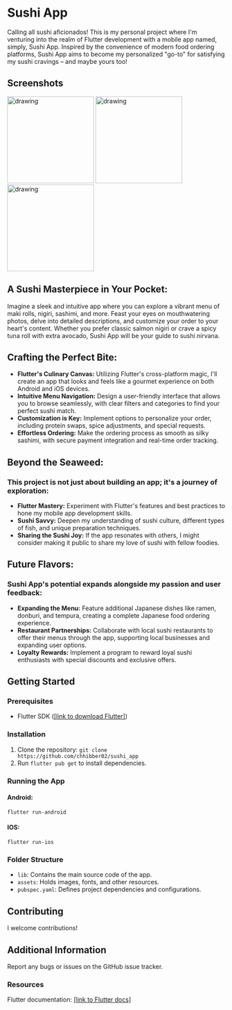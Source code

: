 # Sushi App

Calling all sushi aficionados! This is my personal project where I'm venturing into the realm of Flutter development with a mobile app named, simply, Sushi App. Inspired by the convenience of modern food ordering platforms, Sushi App aims to become my personalized "go-to" for satisfying my sushi cravings – and maybe yours too!

## Screenshots

<img src="https://github.com/chhibber02/sushi_app/assets/91871753/fc584113-aa42-4b3f-93d7-06a7701febf1" alt="drawing" width="200"/>
<img src="https://github.com/chhibber02/sushi_app/assets/91871753/6213a980-5309-4307-b148-4b15a14c6edf" alt="drawing" width="200"/>
<img src="https://github.com/chhibber02/sushi_app/assets/91871753/20deb4e5-2e3b-413c-b414-5d52a8e025f3" alt="drawing" width="200"/>

## A Sushi Masterpiece in Your Pocket:

Imagine a sleek and intuitive app where you can explore a vibrant menu of maki rolls, nigiri, sashimi, and more. Feast your eyes on mouthwatering photos, delve into detailed descriptions, and customize your order to your heart's content. Whether you prefer classic salmon nigiri or crave a spicy tuna roll with extra avocado, Sushi App will be your guide to sushi nirvana.

## Crafting the Perfect Bite:

* **Flutter's Culinary Canvas:** Utilizing Flutter's cross-platform magic, I'll create an app that looks and feels like a gourmet experience on both Android and iOS devices.
* **Intuitive Menu Navigation:** Design a user-friendly interface that allows you to browse seamlessly, with clear filters and categories to find your perfect sushi match.
* **Customization is Key:** Implement options to personalize your order, including protein swaps, spice adjustments, and special requests.
* **Effortless Ordering:** Make the ordering process as smooth as silky sashimi, with secure payment integration and real-time order tracking.

## Beyond the Seaweed:

### This project is not just about building an app; it's a journey of exploration:

* **Flutter Mastery:** Experiment with Flutter's features and best practices to hone my mobile app development skills.
* **Sushi Savvy:** Deepen my understanding of sushi culture, different types of fish, and unique preparation techniques.
* **Sharing the Sushi Joy:** If the app resonates with others, I might consider making it public to share my love of sushi with fellow foodies.

## Future Flavors:

### Sushi App's potential expands alongside my passion and user feedback:

* **Expanding the Menu:** Feature additional Japanese dishes like ramen, donburi, and tempura, creating a complete Japanese food ordering experience.
* **Restaurant Partnerships:** Collaborate with local sushi restaurants to offer their menus through the app, supporting local businesses and expanding user options.
* **Loyalty Rewards:** Implement a program to reward loyal sushi enthusiasts with special discounts and exclusive offers.


## Getting Started

### Prerequisites

* Flutter SDK ([[link to download Flutter]](https://docs.flutter.dev/get-started/install))

### Installation

1. Clone the repository: `git clone https://github.com/chhibber02/sushi_app`
2. Run `flutter pub get` to install dependencies.

### Running the App

#### Android:

```
flutter run-android
```

#### IOS:

```
flutter run-ios
```

### Folder Structure

* `lib`: Contains the main source code of the app.
* `assets`: Holds images, fonts, and other resources.
* `pubspec.yaml`: Defines project dependencies and configurations.

## Contributing
I welcome contributions!



## Additional Information

Report any bugs or issues on the GitHub issue tracker.

### Resources
Flutter documentation: [[link to Flutter docs]](https://docs.flutter.dev/)
